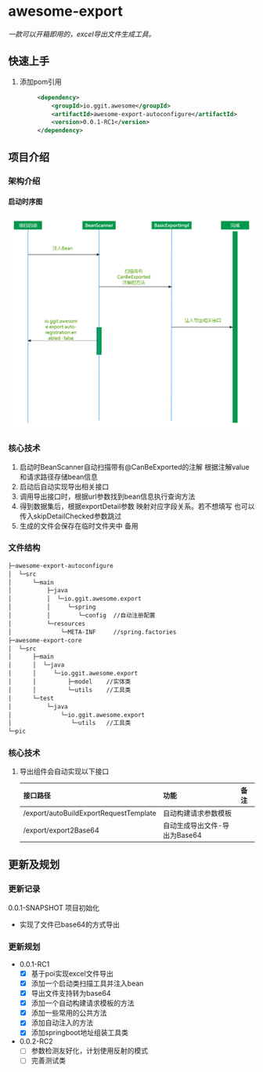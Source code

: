 # awesome-export

*一款可以开箱即用的，excel导出文件生成工具。*

## 快速上手
1. 添加pom引用

   ```xml
        <dependency>
            <groupId>io.ggit.awesome</groupId>
            <artifactId>awesome-export-autoconfigure</artifactId>
            <version>0.0.1-RC1</version>
        </dependency>
   ```


## 项目介绍

### 架构介绍

#### 启动时序图

![启动时序图](https://raw.githubusercontent.com/harryczqp/awesome-export-parent/master/pic/启动时序图.png)

### 核心技术

1. 启动时BeanScanner自动扫描带有@CanBeExported的注解 根据注解value和请求路径存储bean信息
2. 启动后自动实现导出相关接口
3. 调用导出接口时，根据url参数找到bean信息执行查询方法
4. 得到数据集后，根据exportDetail参数 映射对应字段关系。若不想填写 也可以传入skipDetailChecked参数跳过
5. 生成的文件会保存在临时文件夹中 备用

### 文件结构

```sh
├─awesome-export-autoconfigure
│  └─src
│      └─main
│          ├─java
│          │  └─io.ggit.awesome.export
│          │     └─spring
│          │        └─config  //自动注册配置
│          └─resources
│              └─META-INF	  //spring.factories
├─awesome-export-core
│  └─src
│      ├─main
│      │  └─java
│      │  	 └─io.ggit.awesome.export
│      │         ├─model	//实体类
│      │         └─utils	//工具类
│      └─test
│          └─java
│              └─io.ggit.awesome.export
│                 └─utils	//工具类
└─pic
```

 

### 核心技术

1. 导出组件会自动实现以下接口

   | 接口路径                               | 功能                          | 备注 |
   | -------------------------------------- | ----------------------------- | ---- |
   | /export/autoBuildExportRequestTemplate | 自动构建请求参数模板          |      |
   | /export/export2Base64                  | 自动生成导出文件-导出为Base64 |      |



## 更新及规划

### 更新记录

0.0.1-SNAPSHOT 项目初始化 

- 实现了文件已base64的方式导出


### 更新规划

- 0.0.1-RC1
  - [x] 基于poi实现excel文件导出
  - [x] 添加一个启动类扫描工具并注入bean
  - [x] 导出文件支持转为base64
  - [x] 添加一个自动构建请求模板的方法
  - [x] 添加一些常用的公共方法
  - [x] 添加自动注入的方法
  - [x] 添加springboot地址组装工具类
- 0.0.2-RC2
  - [ ] 参数检测友好化，计划使用反射的模式
  - [ ] 完善测试类
